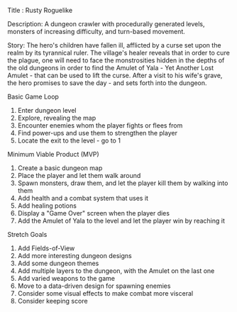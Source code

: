 Title : Rusty Roguelike

Description: A dungeon crawler with procedurally generated levels, monsters of increasing difficulty, and turn-based movement.

Story: The hero's children have fallen ill, afflicted by a curse set upon the realm by its tyrannical ruler. The village's healer reveals that in order to cure the plague, one will need to face the monstrosities hidden in the depths of the old dungeons in order to find the Amulet of Yala - Yet Another Lost Amulet - that can be used to lift the curse. After a visit to his wife's grave, the hero promises to save the day - and sets forth into the dungeon.

Basic Game Loop

1. Enter dungeon level
2. Explore, revealing the map
3. Encounter enemies whom the player fights or flees from
4. Find power-ups and use them to strengthen the player
5. Locate the exit to the level - go to 1

Minimum Viable Product (MVP)

1. Create a basic dungeon map
2. Place the player and let them walk around
3. Spawn monsters, draw them, and let the player kill them by walking into them
4. Add health and a combat system that uses it
5. Add healing potions
6. Display a "Game Over" screen when the player dies
7. Add the Amulet of Yala to the level and let the player win by reaching it

Stretch Goals

1. Add Fields-of-View
2. Add more interesting dungeon designs
3. Add some dungeon themes
4. Add multiple layers to the dungeon, with the Amulet on the last one
5. Add varied weapons to the game
6. Move to a data-driven design for spawning enemies
7. Consider some visual effects to make combat more visceral
8. Consider keeping score
